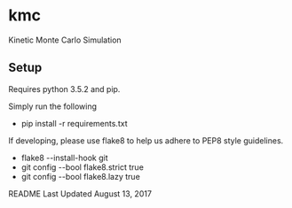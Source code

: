 # kmc
Kinetic Monte Carlo Simulation

## Setup
Requires python 3.5.2 and pip.

Simply run the following
* pip install -r requirements.txt

If developing, please use flake8 to help us adhere to PEP8 style guidelines.
* flake8 --install-hook git
* git config --bool flake8.strict true
* git config --bool flake8.lazy true


README Last Updated August 13, 2017
